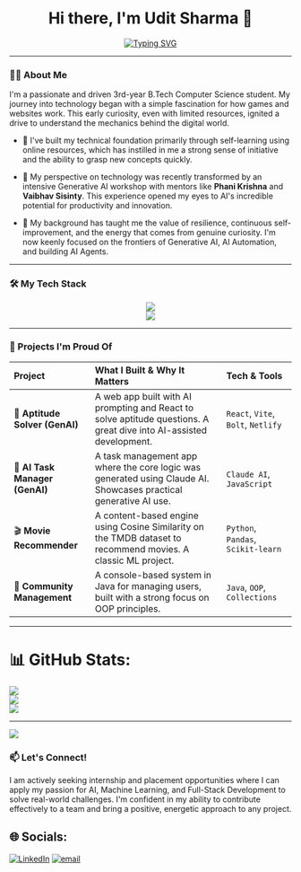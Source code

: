 <div align="center">
<h1>Hi there, I'm Udit Sharma 👋</h1>
</div>

<div align="center">
  <a href="https://git.io/typing-svg">
    <img src="https://readme-typing-svg.demolab.com?font=Fira+Code&weight=600&size=25&pause=1000&color=F7971E&center=true&vCenter=true&width=650&lines=Always+learning,+building+with+purpose.;Exploring+technology+with+endless+curiosity.;Transforming+ideas+into+impactful+code.;Driven+by+curiosity+and+innovation.;Coding,+learning,+growing+every+day." alt="Typing SVG" />
  </a>
</div>


---
### 👨‍💻 About Me

I'm a passionate and driven 3rd-year B.Tech Computer Science student. My journey into technology began with a simple fascination for how games and websites work. This early curiosity, even with limited resources, ignited a drive to understand the mechanics behind the digital world.

- 🔭 I've built my technical foundation primarily through self-learning using online resources, which has instilled in me a strong sense of initiative and the ability to grasp new concepts quickly.

- 🚀 My perspective on technology was recently transformed by an intensive Generative AI workshop with mentors like **Phani Krishna** and **Vaibhav Sisinty**. This experience opened my eyes to AI's incredible potential for productivity and innovation.

- 🌱 My background has taught me the value of resilience, continuous self-improvement, and the energy that comes from genuine curiosity. I'm now keenly focused on the frontiers of Generative AI, AI Automation, and building AI Agents.



---

### 🛠️ My Tech Stack
<p align="center">
  <a href="https://skillicons.dev">
    <img src="https://skillicons.dev/icons?i=cpp,css,js,java,html,python,netlify,express,nextjs,nodejs" /><br>
    <img src="https://skillicons.dev/icons?i=react,tailwind,vite,mongodb,mysql,sklearn,git,github" />
  </a>
</p>

---

### 🚀 Projects I'm Proud Of

| Project | What I Built & Why It Matters | Tech & Tools |
| :--- | :--- | :--- |
| 🤖 **Aptitude Solver (GenAI)** | A web app built with AI prompting and React to solve aptitude questions. A great dive into AI-assisted development. | `React`, `Vite`, `Bolt`, `Netlify` |
| 🤖 **AI Task Manager (GenAI)** | A task management app where the core logic was generated using Claude AI. Showcases practical generative AI use. | `Claude AI`, `JavaScript` |
| 🎬 **Movie Recommender** | A content-based engine using Cosine Similarity on the TMDB dataset to recommend movies. A classic ML project. | `Python`, `Pandas`, `Scikit-learn` |
| 👥 **Community Management** | A console-based system in Java for managing users, built with a strong focus on OOP principles. | `Java`, `OOP`, `Collections` |

---


# 📊 GitHub Stats:
![](https://github-readme-stats.vercel.app/api?username=UditSharma97&theme=ambient_gradient&hide_border=true&include_all_commits=false&count_private=false)<br/>
![](https://nirzak-streak-stats.vercel.app/?user=UditSharma97&theme=ambient_gradient&hide_border=true)<br/>
![](https://github-readme-stats.vercel.app/api/top-langs/?username=UditSharma97&theme=ambient_gradient&hide_border=true&include_all_commits=false&count_private=false&layout=compact)

---
[![](https://visitcount.itsvg.in/api?id=UditSharma97&icon=0&color=0)](https://visitcount.itsvg.in)

<!-- Proudly created with GPRM ( https://gprm.itsvg.in ) -->


### 📫 Let's Connect!

I am actively seeking internship and placement opportunities where I can apply my passion for AI, Machine Learning, and Full-Stack Development to solve real-world challenges. I'm confident in my ability to contribute effectively to a team and bring a positive, energetic approach to any project.

## 🌐 Socials:
[![LinkedIn](https://img.shields.io/badge/LinkedIn-%230077B5.svg?logo=linkedin&logoColor=white)](https://linkedin.com/in/https://www.linkedin.com/in/udit-sharma-029879294/) [![email](https://img.shields.io/badge/Email-D14836?logo=gmail&logoColor=white)](mailto:sharma2004udit@gmail.com) 

